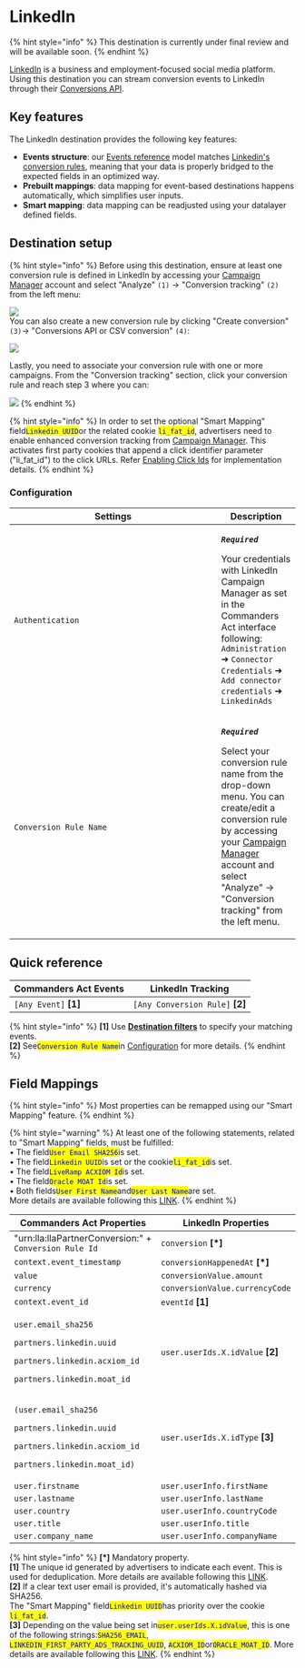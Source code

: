 # LinkedIn

{% hint style="info" %}
This destination is currently under final review and will be available soon.
{% endhint %}

[LinkedIn](https://www.linkedin.com/) is a business and employment-focused social media platform.\
Using this destination you can stream conversion events to LinkedIn through their [Conversions API](https://learn.microsoft.com/en-us/linkedin/marketing/integrations/ads-reporting/conversions-api?view=li-lms-2023-11\&tabs=http#streaming-conversion-events).

## Key features

The LinkedIn destination provides the following key features:

* **Events structure**: our [Events reference](https://community.commandersact.com/platform-x/developers/tracking/events-reference) model matches [Linkedin's conversion rules](https://learn.microsoft.com/en-us/linkedin/marketing/integrations/ads-reporting/conversions-api?view=li-lms-2023-07\&tabs=curl#create-a-conversion-rule), meaning that your data is properly bridged to the expected fields in an optimized way.
* **Prebuilt mappings**: data mapping for event-based destinations happens automatically, which simplifies user inputs.
* **Smart mapping**: data mapping can be readjusted using your datalayer defined fields.&#x20;

## Destination setup

{% hint style="info" %}
Before using this destination, ensure at least one conversion rule is defined in LinkedIn by accessing your [Campaign Manager](https://www.linkedin.com/campaignmanager/) account and select "Analyze" `(1)` → "Conversion tracking" `(2)` from the left menu:

![](<../../../.gitbook/assets/linkedin\_1 (1).png>)\
You can also create a new conversion rule by clicking "Create conversion" `(3)`→ "Conversions API or CSV conversion" `(4)`:

![](../../../.gitbook/assets/linkedin\_2.png)

Lastly, you need to associate your conversion rule with one or more campaigns. From the "Conversion tracking" section, click your conversion rule and reach step 3 where you can:

![](../../../.gitbook/assets/linkedin\_3.png)
{% endhint %}

{% hint style="info" %}
In order to set the optional "Smart Mapping" field<mark style="color:blue;">`Linkedin UUID`</mark>or the related cookie <mark style="color:blue;">`li_fat_id`</mark>, advertisers need to enable enhanced conversion tracking from [Campaign Manager](https://www.linkedin.com/help/lms/answer/a423304/enable-first-party-cookies-on-a-linkedin-insight-tag). This activates first party cookies that append a click identifier parameter ("li\_fat\_id") to the click URLs. Refer [Enabling Click Ids](https://learn.microsoft.com/en-us/linkedin/marketing/conversions/enabling-first-party-cookies?view=li-lms-2023-11) for implementation details.&#x20;
{% endhint %}

### Configuration

<table><thead><tr><th width="349">Settings</th><th>Description</th></tr></thead><tbody><tr><td><code>Authentication</code></td><td><p><em><strong><code>Required</code></strong></em></p><p>Your credentials with LinkedIn Campaign Manager as set in the Commanders Act interface following: <code>Administration</code> ➜ <code>Connector Credentials</code> ➜ <code>Add connector credentials</code> ➜ <code>LinkedinAds</code></p></td></tr><tr><td><code>Conversion Rule Name</code></td><td><p><em><strong><code>Required</code></strong></em></p><p>Select your conversion rule name from the drop-down menu. You can create/edit a conversion rule by accessing your <a href="https://www.linkedin.com/campaignmanager/">Campaign Manager</a> account and select "Analyze" → "Conversion tracking" from the left menu.</p></td></tr></tbody></table>

## Quick reference

| Commanders Act Events  | LinkedIn Tracking                |
| ---------------------- | -------------------------------- |
| `[Any Event]` **\[1]** | `[Any Conversion Rule]` **\[2]** |

{% hint style="info" %}
**\[1]** Use [**Destination filters**](https://doc.commandersact.com/features/destinations/destination-filters) to specify your matching events.\
**\[2]** See<mark style="color:blue;">`Conversion Rule Name`</mark>in [Configuration](linkedin.md#configuration) for more details.
{% endhint %}

## Field Mappings

{% hint style="info" %}
Most properties can be remapped using our "Smart Mapping" feature.
{% endhint %}

{% hint style="warning" %}
At least one of the following statements, related to "Smart Mapping" fields, must be fulfilled:\
• The field<mark style="color:blue;">`User Email SHA256`</mark>is set.\
• The field<mark style="color:blue;">`Linkedin UUID`</mark>is set or the cookie<mark style="color:blue;">`li_fat_id`</mark>is set.\
• The field<mark style="color:blue;">`LiveRamp ACXIOM Id`</mark>is set.\
• The field<mark style="color:blue;">`Oracle MOAT Id`</mark>is set.\
• Both fields<mark style="color:blue;">`User First Name`</mark>and<mark style="color:blue;">`User Last Name`</mark>are set.\
More details are available following this [LINK](https://learn.microsoft.com/en-us/linkedin/marketing/integrations/ads-reporting/conversions-api?view=li-lms-2023-11\&tabs=http#input-data-validation).
{% endhint %}

<table><thead><tr><th width="341.6685580062746">Commanders Act Properties</th><th>LinkedIn Properties</th></tr></thead><tbody><tr><td>"urn:lla:llaPartnerConversion:" + <code>Conversion Rule Id</code></td><td><code>conversion</code> <strong>[*]</strong></td></tr><tr><td><code>context.event_timestamp</code></td><td><code>conversionHappenedAt</code> <strong>[*]</strong></td></tr><tr><td><code>value</code></td><td><code>conversionValue.amount</code></td></tr><tr><td><code>currency</code></td><td><code>conversionValue.currencyCode</code></td></tr><tr><td><code>context.event_id</code></td><td><code>eventId</code> <strong>[1]</strong></td></tr><tr><td><p><code>user.email_sha256</code></p><p><code>partners.linkedin.uuid</code></p><p><code>partners.linkedin.acxiom_id</code></p><p><code>partners.linkedin.moat_id</code></p></td><td><code>user.userIds.X.idValue</code> <strong>[2]</strong></td></tr><tr><td><p><code>(user.email_sha256</code></p><p><code>partners.linkedin.uuid</code></p><p><code>partners.linkedin.acxiom_id</code></p><p><code>partners.linkedin.moat_id)</code></p></td><td><code>user.userIds.X.idType</code> <strong>[3]</strong></td></tr><tr><td><code>user.firstname</code></td><td><code>user.userInfo.firstName</code></td></tr><tr><td><code>user.lastname</code></td><td><code>user.userInfo.lastName</code></td></tr><tr><td><code>user.country</code></td><td><code>user.userInfo.countryCode</code></td></tr><tr><td><code>user.title</code></td><td><code>user.userInfo.title</code></td></tr><tr><td><code>user.company_name</code></td><td><code>user.userInfo.companyName</code></td></tr></tbody></table>

{% hint style="info" %}
**\[\*]** Mandatory property.\
**\[1]** The unique id generated by advertisers to indicate each event. This is used for deduplication. More details are available following this [LINK](https://learn.microsoft.com/en-us/linkedin/marketing/conversions/deduplication?view=li-lms-2023-11).\
**\[2]** If a clear text user email is provided, it's automatically hashed via SHA256.\
The "Smart Mapping" field<mark style="color:blue;">`Linkedin UUID`</mark>has priority over the cookie <mark style="color:blue;">`li_fat_id`</mark>.\
**\[3]** Depending on the value being set in<mark style="color:blue;">`user.userIds.X.idValue`</mark>, this is one of the following strings:<mark style="color:blue;">`SHA256_EMAIL`</mark>, <mark style="color:blue;">`LINKEDIN_FIRST_PARTY_ADS_TRACKING_UUID`</mark>, <mark style="color:blue;">`ACXIOM_ID`</mark>or<mark style="color:blue;">`ORACLE_MOAT_ID`</mark>. More details are available following this [LINK](https://learn.microsoft.com/en-us/linkedin/marketing/integrations/ads-reporting/conversions-api?view=li-lms-2023-11\&tabs=http#idtype).
{% endhint %}
